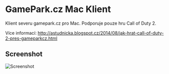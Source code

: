 GamePark.cz Mac Klient
======================

Klient severu gamepark.cz pro Mac. Podporuje pouze hru Call of Duty 2.

Více informací: http://astudnicka.blogspot.cz/2014/08/jak-hrat-call-of-duty-2-pres-gameparkcz.html

Screenshot
----------
![Screenshot](http://i.imgur.com/MIGXRCx.png)

